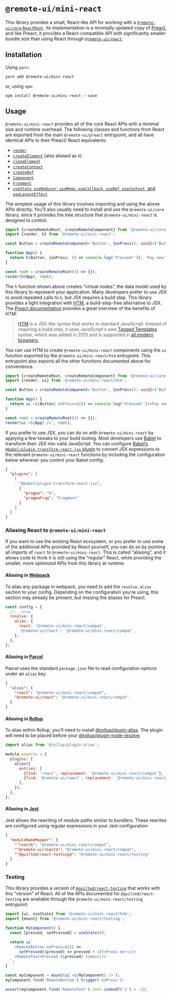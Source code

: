 # `@remote-ui/mini-react`

This library provides a small, React-like API for working with a [`@remote-ui/core` `ReactRoot`](../core#remoteroot). Its implementation is a minimally updated copy of [Preact](https://preactjs.com), and like Preact, it provides a React-compatible API with significantly smaller bundle size than using React through [`@remote-ui/react`](../react).

## Installation

Using `yarn`:

```
yarn add @remote-ui/mini-react
```

or, using `npm`:

```
npm install @remote-ui/mini-react --save
```

## Usage

`@remote-ui/mini-react` provides all of the core React APIs with a minimal size and runtime overhead. The following classes and functions from React are exported from the main `@remote-ui/preact` entrypoint, and all have identical APIs to their Preact/ React equivalents:

- [`render`](https://preactjs.com/guide/v10/api-reference#render)
- [`createElement`](https://preactjs.com/guide/v10/api-reference#h--createelement) (also aliased as `h`)
- [`cloneElement`](https://preactjs.com/guide/v10/api-reference#cloneelement)
- [`createContext`](https://preactjs.com/guide/v10/api-reference#createcontext)
- [`createRef`](https://preactjs.com/guide/v10/api-reference#createref)
- [`Component`](https://preactjs.com/guide/v10/api-reference#component)
- [`Fragment`](https://preactjs.com/guide/v10/api-reference#fragment)
- [`useState`, `useReducer`, `useMemo`, `useCallback`, `useRef`, `useContext`, and `useLayoutEffect`](https://preactjs.com/guide/v10/hooks)

The simplest usage of this library involves importing and using the above APIs directly. You’ll also usually need to install and use the `@remote-ui/core` library, since it provides the tree structure that `@remote-ui/mini-react` is designed to control.

```ts
import {createRemoteRoot, createRemoteComponent} from '@remote-ui/core';
import {render, h} from '@remote-ui/mini-react';

const Button = createRemoteComponent<'Button', {onPress(): void}>('Button');

function App() {
  return h(Button, {onPress: () => console.log('Pressed!')}, 'Pay now');
}

const root = createRemoteRoot(() => {});
render(h(App), root);
```

The `h` function shown above creates “virtual nodes”, the data model used by this library to represent your application. Many developers prefer to use JSX to avoid repeated calls to `h`, but JSX requires a build step. This library provides a tight integration with [HTM](https://github.com/developit/htm), a build-step-free alternative to JSX. The [Preact documentation](https://preactjs.com/guide/v10/getting-started#alternatives-to-jsx) provides a great overview of the benefits of HTM:

> [HTM](https://github.com/developit/htm) is a JSX-like syntax that works in standard JavaScript. Instead of requiring a build step, it uses JavaScript's own [Tagged Templates](https://developer.mozilla.org/en-US/docs/Web/JavaScript/Reference/Template_literals#Tagged_templates) syntax, which was added in 2015 and is supported in [all modern browsers](https://caniuse.com/#feat=template-literals).

You can use HTM to create `@remote-ui/mini-react` components using the `ui` function exported by the `@remote-ui/mini-react/htm` entrypoint. This entrypoint also exports all the other functions documented above for convenience.

```ts
import {createRemoteRoot, createRemoteComponent} from '@remote-ui/core';
import {render, ui} from '@remote-ui/mini-react/htm';

const Button = createRemoteComponent<'Button', {onPress(): void}>('Button');

function App() {
  return ui`<${Button} onPress=${() => console.log('Pressed!')}>Pay now<//>`;
}

const root = createRemoteRoot(() => {});
render(ui`<${App} />`, root);
```

If you prefer to use JSX, you can do so with `@remote-ui/mini-react` by applying a few tweaks to your build tooling. Most developers use [Babel](https://babeljs.io) to transform their JSX into valid JavaScript. You can configure [Babel’s `@babel/plugin-transform-react-jsx` plugin](https://babeljs.io/docs/en/babel-plugin-transform-react-jsx) to convert JSX expressions to the relevant `@remote-ui/mini-react` functions by including the configuration below wherever you control your Babel config:

```json
{
  "plugins": [
    [
      "@babel/plugin-transform-react-jsx",
      {
        "pragma": "h",
        "pragmaFrag": "Fragment"
      }
    ]
  ]
}
```

### Aliasing React to `@remote-ui/mini-react`

If you want to use the existing React ecosystem, or you prefer to use some of the additional APIs provided by React yourself, you can do so by pointing all imports of `react` to `@remote-ui/mini-react`. This is called “aliasing”, and it allows code to think it is still using the “regular” React, while providing the smaller, more optimized APIs from this library at runtime.

#### Aliasing in [Webpack](https://webpack.js.org)

To alias any package in webpack, you need to add the `resolve.alias` section to your config. Depending on the configuration you're using, this section may already be present, but missing the aliases for Preact.

```js
const config = {
  //...snip
  resolve: {
    alias: {
      react: '@remote-ui/mini-react/compat',
      '@remote-ui/react': '@remote-ui/mini-react/compat',
    },
  },
};
```

#### Aliasing in [Parcel](https://parceljs.org)

Parcel uses the standard `package.json` file to read configuration options under an `alias` key.

```json
{
  "alias": {
    "react": "@remote-ui/mini-react/compat",
    "@remote-ui/react": "@remote-ui/mini-react/compat"
  }
}
```

#### Aliasing in [Rollup](https://rollupjs.org/guide/en/)

To alias within Rollup, you'll need to install [@rollup/plugin-alias](https://github.com/rollup/plugins/tree/master/packages/alias). The plugin will need to be placed before your [@rollup/plugin-node-resolve](https://github.com/rollup/plugins/tree/master/packages/node-resolve).

```js
import alias from '@rollup/plugin-alias';

module.exports = {
  plugins: [
    alias({
      entries: [
        {find: 'react', replacement: '@remote-ui/mini-react/compat'},
        {find: '@remote-ui/react', replacement: '@remote-ui/mini-react/compat'},
      ],
    }),
  ],
};
```

#### Aliasing in [Jest](https://jestjs.io/)

Jest allows the rewriting of module paths similar to bundlers. These rewrites are configured using regular expressions in your Jest configuration:

```json
{
  "moduleNameMapper": {
    "^react$": "@remote-ui/mini-react/compat",
    "^@remote-ui/react$": "@remote-ui/mini-react/compat",
    "^@quilted/react-testing$": "@remote-ui/mini-react/testing"
  }
}
```

### Testing

This library provides a version of [`@quilted/react-testing`](https://github.com/lemonmade/quilt/tree/main/packages/react-testing) that works with this “version” of React. All of the APIs documented for `@quilted/react-testing` are available through the `@remote-ui/mini-react/testing` entrypoint:

```ts
import {ui, useState} from '@remote-ui/mini-react/htm';
import {mount} from '@remote-ui/mini-react/testing';

function MyComponent() {
  const [pressed, setPressed] = useState(0);

  return ui`
    <RemoteButton onPress=${() =>
      setPressed((pressed) => pressed + 1)}>Press me!<//>
    <RemoteText>Pressed ${pressed} times<//>
  `;
}

const myComponent = mount(ui`<${MyComponent} />`);
myComponent.find('RemoteButton').trigger('onPress');

assert(myComponent.find('RemoteText').text.indexOf('1') > -1);
```

